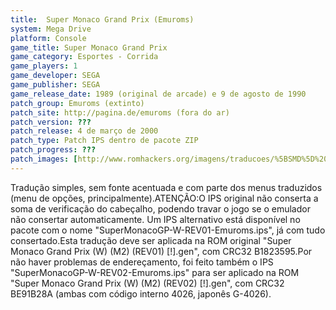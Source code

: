 ```yaml
---
title:  Super Monaco Grand Prix (Emuroms)
system: Mega Drive
platform: Console
game_title: Super Monaco Grand Prix
game_category: Esportes - Corrida
game_players: 1
game_developer: SEGA
game_publisher: SEGA
game_release_date: 1989 (original de arcade) e 9 de agosto de 1990
patch_group: Emuroms (extinto)
patch_site: http://pagina.de/emuroms (fora do ar)
patch_version: ???
patch_release: 4 de março de 2000
patch_type: Patch IPS dentro de pacote ZIP
patch_progress: ???
patch_images: [http://www.romhackers.org/imagens/traducoes/%5BSMD%5D%20Super%20Monaco%20Grand%20Prix%20-%20Emuroms%20e%20Tradu-Roms%20-%201.png,http://www.romhackers.org/imagens/traducoes/%5BSMD%5D%20Super%20Monaco%20Grand%20Prix%20-%20Emuroms%20-%202.png,http://www.romhackers.org/imagens/traducoes/%5BSMD%5D%20Super%20Monaco%20Grand%20Prix%20-%20Emuroms%20-%203.png]
---
```

Tradução simples, sem fonte acentuada e com parte dos menus traduzidos (menu de opções, principalmente).ATENÇÃO:O IPS original não conserta a soma de verificação do cabeçalho, podendo travar o jogo se o emulador não consertar automaticamente. Um IPS alternativo está disponível no pacote com o nome "SuperMonacoGP-W-REV01-Emuroms.ips", já com tudo consertado.Esta tradução deve ser aplicada na ROM original "Super Monaco Grand Prix (W) (M2) (REV01) [!].gen", com CRC32 B1823595.Por não haver problemas de endereçamento, foi feito também o IPS "SuperMonacoGP-W-REV02-Emuroms.ips" para ser aplicado na ROM "Super Monaco Grand Prix (W) (M2) (REV02) [!].gen", com CRC32 BE91B28A (ambas com código interno 4026, japonês G-4026).